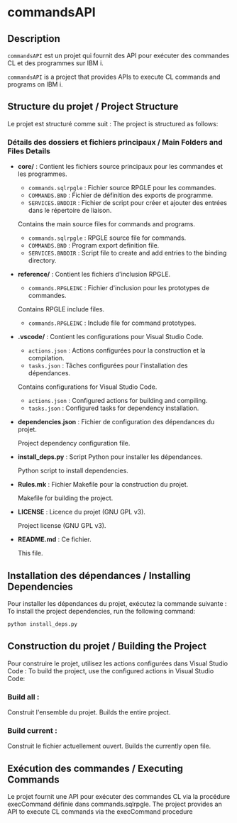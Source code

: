 # commandsAPI

## Description
`commandsAPI` est un projet qui fournit des API pour exécuter des commandes CL et des programmes sur IBM i.

`commandsAPI` is a project that provides APIs to execute CL commands and programs on IBM i.

## Structure du projet / Project Structure
Le projet est structuré comme suit :
The project is structured as follows:

### Détails des dossiers et fichiers principaux / Main Folders and Files Details
- **core/** : Contient les fichiers source principaux pour les commandes et les programmes.
  - `commands.sqlrpgle` : Fichier source RPGLE pour les commandes.
  - `COMMANDS.BND` : Fichier de définition des exports de programme.
  - `SERVICES.BNDDIR` : Fichier de script pour créer et ajouter des entrées dans le répertoire de liaison.
  
  Contains the main source files for commands and programs.
  - `commands.sqlrpgle` : RPGLE source file for commands.
  - `COMMANDS.BND` : Program export definition file.
  - `SERVICES.BNDDIR` : Script file to create and add entries to the binding directory.

- **reference/** : 
  Contient les fichiers d'inclusion RPGLE.
  - `commands.RPGLEINC` : Fichier d'inclusion pour les prototypes de commandes.
  
  Contains RPGLE include files.
  - `commands.RPGLEINC` : Include file for command prototypes.

- **.vscode/** : Contient les configurations pour Visual Studio Code.
  - `actions.json` : Actions configurées pour la construction et la compilation.
  - `tasks.json` : Tâches configurées pour l'installation des dépendances.
  
  Contains configurations for Visual Studio Code.
  - `actions.json` : Configured actions for building and compiling.
  - `tasks.json` : Configured tasks for dependency installation.

- **dependencies.json** : Fichier de configuration des dépendances du projet.
  
  Project dependency configuration file.

- **install_deps.py** : Script Python pour installer les dépendances.
  
  Python script to install dependencies.

- **Rules.mk** : Fichier Makefile pour la construction du projet.
  
  Makefile for building the project.

- **LICENSE** : Licence du projet (GNU GPL v3).
  
  Project license (GNU GPL v3).

- **README.md** : Ce fichier.
  
  This file.

## Installation des dépendances / Installing Dependencies
Pour installer les dépendances du projet, exécutez la commande suivante :
To install the project dependencies, run the following command:
```sh
python install_deps.py
```

## Construction du projet / Building the Project
Pour construire le projet, utilisez les actions configurées dans Visual Studio Code : 
To build the project, use the configured actions in Visual Studio Code:

### Build all : 
Construit l'ensemble du projet. Builds the entire project.
### Build current : 
Construit le fichier actuellement ouvert. Builds the currently open file.

## Exécution des commandes / Executing Commands
Le projet fournit une API pour exécuter des commandes CL via la procédure execCommand définie dans commands.sqlrpgle. 
The project provides an API to execute CL commands via the execCommand procedure